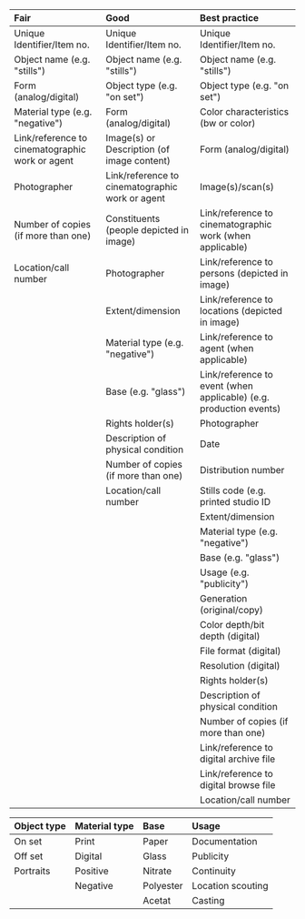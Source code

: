 | Fair                                            | Good                                            | Best practice                                                      |
|:------------------------------------------------|:------------------------------------------------|:-------------------------------------------------------------------|
| Unique Identifier/Item no.                      | Unique Identifier/Item no.                      | Unique Identifier/Item no.                                         |
| Object name (e.g. "stills")                     | Object name (e.g. "stills")                     | Object name (e.g. "stills")                                        |
| Form (analog/digital)                           | Object type (e.g. "on set")                     | Object type (e.g. "on set")                                        |
| Material type  (e.g. "negative")                | Form (analog/digital)                           | Color characteristics (bw or color)                                |
| Link/reference to cinematographic work or agent | Image(s) or Description (of image content)      | Form (analog/digital)                                              |
| Photographer                                    | Link/reference to cinematographic work or agent | Image(s)/scan(s)                                                   |
| Number of copies (if more than one)             | Constituents (people depicted in image)         | Link/reference to cinematographic work (when applicable)           |
| Location/call number                            | Photographer                                    | Link/reference to persons (depicted in image)                      |
|                                                 | Extent/dimension                                | Link/reference to locations (depicted in image)                    |
|                                                 | Material type  (e.g. "negative")                | Link/reference to agent (when applicable)                          |
|                                                 | Base (e.g. "glass")                             | Link/reference to event (when applicable) (e.g. production events) |
|                                                 | Rights holder(s)                                | Photographer                                                       |
|                                                 | Description of physical condition               | Date                                                               |
|                                                 | Number of copies (if more than one)             | Distribution number                                                |
|                                                 | Location/call number                            | Stills code (e.g. printed studio ID                                |
|                                                 |                                                 | Extent/dimension                                                   |
|                                                 |                                                 | Material type  (e.g. "negative")                                   |
|                                                 |                                                 | Base (e.g. "glass")                                                |
|                                                 |                                                 | Usage (e.g. "publicity")                                           |
|                                                 |                                                 | Generation (original/copy)                                         |
|                                                 |                                                 | Color depth/bit depth (digital)                                    |
|                                                 |                                                 | File format (digital)                                              |
|                                                 |                                                 | Resolution (digital)                                               |
|                                                 |                                                 | Rights holder(s)                                                   |
|                                                 |                                                 | Description of physical condition                                  |
|                                                 |                                                 | Number of copies (if more than one)                                |
|                                                 |                                                 | Link/reference to digital archive file                             |
|                                                 |                                                 | Link/reference to digital browse file                              |
|                                                 |                                                 | Location/call number                                               |

| Object type   | Material type   | Base      | Usage             |
|:--------------|:----------------|:----------|:------------------|
| On set        | Print           | Paper     | Documentation     |
| Off set       | Digital         | Glass     | Publicity         |
| Portraits     | Positive        | Nitrate   | Continuity        |
|               | Negative        | Polyester | Location scouting |
|               |                 | Acetat    | Casting           |

